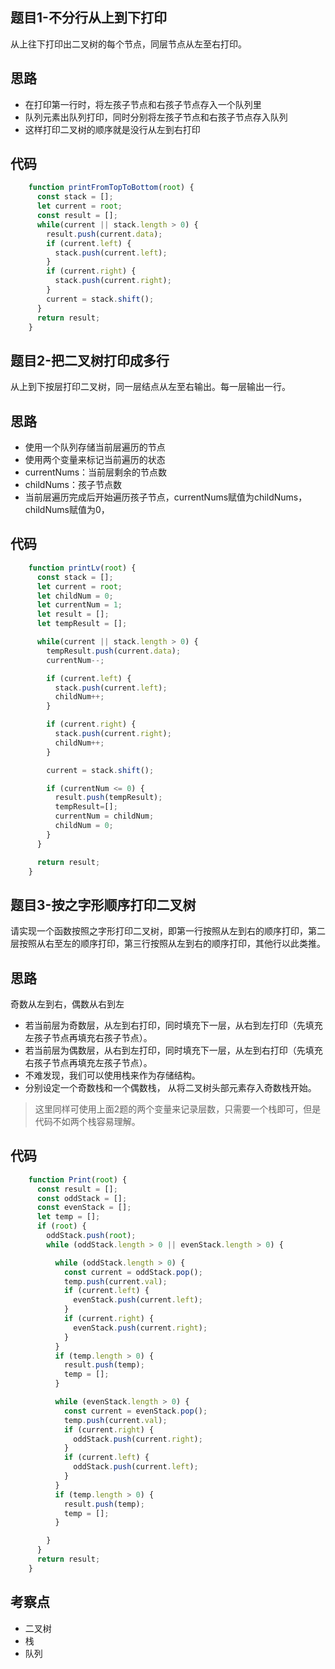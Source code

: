 ## 题目1-不分行从上到下打印

从上往下打印出二叉树的每个节点，同层节点从左至右打印。

## 思路

- 在打印第一行时，将左孩子节点和右孩子节点存入一个队列里
- 队列元素出队列打印，同时分别将左孩子节点和右孩子节点存入队列
- 这样打印二叉树的顺序就是没行从左到右打印

## 代码

```js
    function printFromTopToBottom(root) {
      const stack = [];
      let current = root;
      const result = [];
      while(current || stack.length > 0) {
        result.push(current.data);
        if (current.left) {
          stack.push(current.left);
        }
        if (current.right) {
          stack.push(current.right);
        }
        current = stack.shift();
      }
      return result;
    }
```

## 题目2-把二叉树打印成多行

从上到下按层打印二叉树，同一层结点从左至右输出。每一层输出一行。

## 思路


- 使用一个队列存储当前层遍历的节点
- 使用两个变量来标记当前遍历的状态
- currentNums：当前层剩余的节点数
- childNums：孩子节点数
- 当前层遍历完成后开始遍历孩子节点，currentNums赋值为childNums，childNums赋值为0，

## 代码

```js
    function printLv(root) {
      const stack = [];
      let current = root;
      let childNum = 0;
      let currentNum = 1;
      let result = [];
      let tempResult = [];

      while(current || stack.length > 0) {
        tempResult.push(current.data);
        currentNum--;

        if (current.left) {
          stack.push(current.left);
          childNum++;
        }

        if (current.right) {
          stack.push(current.right);
          childNum++;
        }

        current = stack.shift();

        if (currentNum <= 0) {
          result.push(tempResult);
          tempResult=[];
          currentNum = childNum;
          childNum = 0;
        }
      }

      return result;
    }
```

## 题目3-按之字形顺序打印二叉树

请实现一个函数按照之字形打印二叉树，即第一行按照从左到右的顺序打印，第二层按照从右至左的顺序打印，第三行按照从左到右的顺序打印，其他行以此类推。

## 思路

奇数从左到右，偶数从右到左


- 若当前层为奇数层，从左到右打印，同时填充下一层，从右到左打印（先填充左孩子节点再填充右孩子节点）。
- 若当前层为偶数层，从右到左打印，同时填充下一层，从左到右打印（先填充右孩子节点再填充左孩子节点）。
- 不难发现，我们可以使用栈来作为存储结构。
- 分别设定一个奇数栈和一个偶数栈， 从将二叉树头部元素存入奇数栈开始。

> 这里同样可使用上面2题的两个变量来记录层数，只需要一个栈即可，但是代码不如两个栈容易理解。

## 代码

```js
    function Print(root) {
      const result = [];
      const oddStack = [];
      const evenStack = [];
      let temp = [];
      if (root) {
        oddStack.push(root);
        while (oddStack.length > 0 || evenStack.length > 0) {

          while (oddStack.length > 0) {
            const current = oddStack.pop();
            temp.push(current.val);
            if (current.left) {
              evenStack.push(current.left);
            }
            if (current.right) {
              evenStack.push(current.right);
            }
          }
          if (temp.length > 0) {
            result.push(temp);
            temp = [];
          }

          while (evenStack.length > 0) {
            const current = evenStack.pop();
            temp.push(current.val);
            if (current.right) {
              oddStack.push(current.right);
            }
            if (current.left) {
              oddStack.push(current.left);
            }
          }
          if (temp.length > 0) {
            result.push(temp);
            temp = [];
          }

        }
      }
      return result;
    }
```



## 考察点

- 二叉树
- 栈
- 队列
